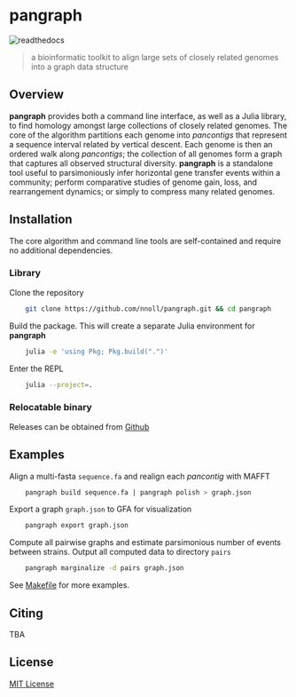 # pangraph

![readthedocs](https://nnoll.github.io/pangraph/)

> a bioinformatic toolkit to align large sets of closely related genomes into a graph data structure

## Overview

**pangraph** provides both a command line interface, as well as a Julia library, to find homology amongst large collections of closely related genomes.
The core of the algorithm partitions each genome into _pancontigs_ that represent a sequence interval related by vertical descent.
Each genome is then an ordered walk along _pancontigs_; the collection of all genomes form a graph that captures all observed structural diversity.
**pangraph** is a standalone tool useful to parsimoniously infer horizontal gene transfer events within a community; perform comparative studies of genome gain, loss, and rearrangement dynamics; or simply to compress many related genomes.

## Installation

The core algorithm and command line tools are self-contained and require no additional dependencies.

### Library

Clone the repository
```bash
    git clone https://github.com/nnoll/pangraph.git && cd pangraph
```

Build the package. This will create a separate Julia environment for **pangraph**
```bash
    julia -e 'using Pkg; Pkg.build(".")'
```

Enter the REPL
```bash
    julia --project=.
```

### Relocatable binary
Releases can be obtained from [Github](https://github.com/nnoll/pangraph/releases)

## Examples

Align a multi-fasta `sequence.fa` and realign each _pancontig_ with MAFFT
```bash
	pangraph build sequence.fa | pangraph polish > graph.json
```

Export a graph `graph.json` to GFA for visualization
```bash
	pangraph export graph.json
```

Compute all pairwise graphs and estimate parsimonious number of events between strains.
Output all computed data to directory `pairs`
```bash
	pangraph marginalize -d pairs graph.json
```

See [Makefile](Makefile) for more examples.

## Citing
TBA

## License

[MIT License](LICENSE)
